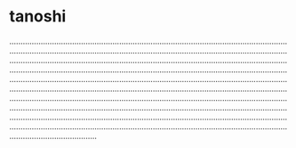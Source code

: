 # tanoshi
...............................................................................................................................................................................................................................................................................................................................................................................................................................................................................................................................................................................................................................................................................................................................................................................................................................................................................................................................................................................................................................................................................................................................................................................................................................................................................................................................